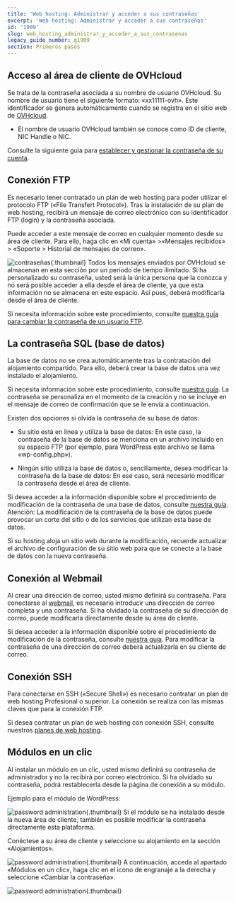 ```yaml
---
title: 'Web hosting: Administrar y acceder a sus contraseñas'
excerpt: 'Web hosting: Administrar y acceder a sus contraseñas'
id: '1909'
slug: web_hosting_administrar_y_acceder_a_sus_contrasenas
legacy_guide_number: g1909
section: Primeros pasos
---
```



## Acceso al área de cliente de OVHcloud
Se trata de la contraseña asociada a su nombre de usuario OVHcloud. Su nombre de usuario tiene el siguiente formato: «xx11111-ovh». 
Este identificador se genera automáticamente cuando se registra en el sitio web de [OVHcloud](http://www.ovh.com).

* El nombre de usuario OVHcloud también se conoce como ID de cliente, NIC Handle o NIC.

Consulte la siguiente guía para [establecer y gestionar la contraseña de su cuenta](https://docs.ovh.com/es/customer/gestionar-su-contrase%C3%B1a/).


## Conexión FTP
Es necesario tener contratado un plan de web hosting para poder utilizar el protocolo FTP («File Transfert Protocol»).
Tras la instalación de su plan de web hosting, recibirá un mensaje de correo electrónico con su identificador FTP (login) y la contraseña asociada. 

Puede acceder a este mensaje de correo en cualquier momento desde su área de cliente. Para ello, haga clic en «Mi cuenta» >«Mensajes recibidos» > «Soporte > Historial de mensajes de correo».

![contraseñas](images/img_2849.jpg){.thumbnail}
Todos los mensajes enviados por OVHcloud se almacenan en esta sección por un período de tiempo ilimitado.
Si ha personalizado su contraseña, usted será la única persona que la conozca y no será posible acceder a ella desde el área de cliente, ya que esta información no se almacena en este espacio. Así pues, deberá modificarla desde el área de cliente.

Si necesita información sobre este procedimiento, consulte [nuestra guía para cambiar la contraseña de un usuario FTP](../cambiar-contrasena-usuario-ftp/).


## La contraseña SQL (base de datos)

La base de datos no se crea automáticamente tras la contratación del alojamiento compartido. Para ello, deberá crear la base de datos una vez instalado el alojamiento.

Si necesita información sobre este procedimiento, consulte [nuestra guía](../web_hosting_publicar_un_sitio_web_en_internet/).
La contraseña se personaliza en el momento de la creación y no se incluye en el mensaje de correo de confirmación que se le envía a continuación. 

Existen dos opciones si olvida la contraseña de su base de datos: 


- Su sitio está en línea y utiliza la base de datos: En este caso, la contraseña de la base de datos se menciona en un archivo incluido en su espacio FTP (por ejemplo, para WordPress este archivo se llama «wp-config.php»). 

- Ningún sitio utiliza la base de datos o, sencillamente, desea modificar la contraseña de la base de datos: En ese caso, será necesario modificar la contraseña desde el área de cliente. 


Si desea acceder a la información disponible sobre el procedimiento de modificación de la contraseña de una base de datos, consulte [nuestra guía](../web_hosting_publicar_un_sitio_web_en_internet/).
Atención: La modificación de la contraseña de la base de datos puede provocar un corte del sitio o de los servicios que utilizan esta base de datos. 

Si su hosting aloja un sitio web durante la modificación, recuerde actualizar el archivo de configuración de su sitio web para que se conecte a la base de datos con la nueva contraseña.


## Conexión al Webmail
Al crear una dirección de correo, usted mismo definirá su contraseña. Para conectarse al [webmail](https://ssl0.ovh.net), es necesario introducir una dirección de correo completa y una contraseña.
Si ha olvidado la contraseña de su dirección de correo, puede modificarla directamente desde su área de cliente. 

Si desea acceder a la información disponible sobre el procedimiento de modificación de la contraseña, consulte [nuestra guía](../../emails/correo_guia_de_creacion_de_una_direccion_de_correo_electronico).
Para modificar la contraseña de una dirección de correo deberá actualizarla en su cliente de correo.


## Conexión SSH
Para conectarse en SSH («Secure Shell») es necesario contratar un plan de web hosting Profesional o superior. La conexión se realiza con las mismas claves que para la conexión FTP. 

Si desea contratar un plan de web hosting con conexión SSH, consulte nuestros [planes de web hosting](https://www.ovhcloud.com/es/web-hosting/).


## Módulos en un clic
Al instalar un módulo en un clic, usted mismo definirá su contraseña de administrador y no la recibirá por correo electrónico.
Si ha olvidado su contraseña, podrá restablecerla desde la página de conexión a su módulo. 

Ejemplo para el módulo de WordPress:

![password administration](images/img_2851.jpg){.thumbnail}
Si el módulo se ha instalado desde la nueva área de cliente, también es posible modificar la contraseña directamente esta plataforma. 

Conéctese a su área de cliente y seleccione su alojamiento en la sección «Alojamientos».

![password administration](images/img_2855.jpg){.thumbnail}
A continuación, acceda al apartado «Módulos en un clic», haga clic en el icono de engranaje a la derecha y seleccione «Cambiar la contraseña».

![password administration](images/img_2854.jpg){.thumbnail}

